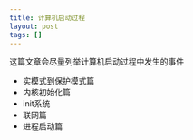 ```yaml
---
title: 计算机启动过程
layout: post
tags: []
---
```


这篇文章会尽量列举计算机启动过程中发生的事件

* 实模式到保护模式篇
* 内核初始化篇
* init系统
* 联网篇
* 进程启动篇